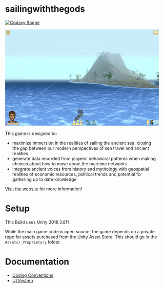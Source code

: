 sailingwiththegods
===================

[![Codacy Badge](https://api.codacy.com/project/badge/Grade/ba9a42007847465d8bb80df93ad3dd77)](https://app.codacy.com/manual/kddressel/sailingwiththegods?utm_source=github.com&utm_medium=referral&utm_content=kddressel/sailingwiththegods&utm_campaign=Badge_Grade_Dashboard)

![](docs/images/screenshot.png)

This game is designed to:

* maximize immersion in the realities of sailing the ancient sea, closing the gap between our modern perspectives of sea travel and ancient realities
* generate data recorded from players’ behavioral patterns when making choices about how to move about the maritime networks
* integrate ancient voices from history and mythology with geospatial realities of economic resources, political trends and potential for gathering up to date knowledge

[Visit the website](https://scholarblogs.emory.edu/samothraciannetworks) for more information!

# Setup

This Build uses Unity 2018.3.8f1

While the main game code is open source, the game depends on a private repo for assets purchased from the Unity Asset Store. This should go in the ```Assets/_Proprietary``` folder.

# Documentation

* [Coding Conventions](docs/coding-convention.md)
* [UI System](docs/ui-system.md)
